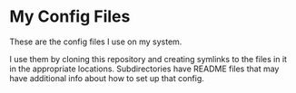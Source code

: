 # My Config Files

These are the config files I use on my system.

I use them by cloning this repository and creating symlinks to the files in it
in the appropriate locations. Subdirectories have README files that may have
additional info about how to set up that config.
